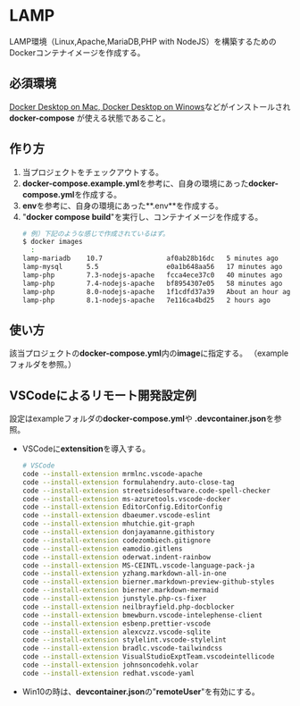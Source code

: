 # LAMP

LAMP環境（Linux,Apache,MariaDB,PHP with NodeJS）を構築するためのDockerコンテナイメージを作成する。

## 必須環境
[Docker Desktop on Mac, Docker Desktop on Winows](https://docs.docker.com/compose/install/)などがインストールされ **docker-compose** が使える状態であること。
## 作り方
1. 当プロジェクトをチェックアウトする。
1. **docker-compose.example.yml**を参考に、自身の環境にあった**docker-compose.yml**を作成する。
1. **env**を参考に、自身の環境にあった**.env**を作成する。
1. "**docker compose build**"を実行し、コンテナイメージを作成する。
    ```bash
    # 例）下記のような感じで作成されているはず。
    $ docker images
      :
    lamp-mariadb    10.7                af0ab28b16dc   5 minutes ago       482MB
    lamp-mysql      5.5                 e0a1b648aa56   17 minutes ago      250MB
    lamp-php        7.3-nodejs-apache   fcca4ece37c0   40 minutes ago      907MB
    lamp-php        7.4-nodejs-apache   bf8954307e05   58 minutes ago      954MB
    lamp-php        8.0-nodejs-apache   1f1cdfd37a39   About an hour ago   956MB
    lamp-php        8.1-nodejs-apache   7e116ca4bd25   2 hours ago         960MB
    ```
## 使い方
該当プロジェクトの**docker-compose.yml**内の**image**に指定する。
（exampleフォルダを参照。）

## VSCodeによるリモート開発設定例
設定はexampleフォルダの**docker-compose.yml**や **.devcontainer.json**を参照。
+ VSCodeに**extensition**を導入する。
    ```bash
    # VSCode
    code --install-extension mrmlnc.vscode-apache
    code --install-extension formulahendry.auto-close-tag
    code --install-extension streetsidesoftware.code-spell-checker
    code --install-extension ms-azuretools.vscode-docker
    code --install-extension EditorConfig.EditorConfig
    code --install-extension dbaeumer.vscode-eslint
    code --install-extension mhutchie.git-graph
    code --install-extension donjayamanne.githistory
    code --install-extension codezombiech.gitignore
    code --install-extension eamodio.gitlens
    code --install-extension oderwat.indent-rainbow
    code --install-extension MS-CEINTL.vscode-language-pack-ja
    code --install-extension yzhang.markdown-all-in-one
    code --install-extension bierner.markdown-preview-github-styles
    code --install-extension bierner.markdown-mermaid
    code --install-extension junstyle.php-cs-fixer
    code --install-extension neilbrayfield.php-docblocker
    code --install-extension bmewburn.vscode-intelephense-client
    code --install-extension esbenp.prettier-vscode
    code --install-extension alexcvzz.vscode-sqlite
    code --install-extension stylelint.vscode-stylelint
    code --install-extension bradlc.vscode-tailwindcss
    code --install-extension VisualStudioExptTeam.vscodeintellicode
    code --install-extension johnsoncodehk.volar
    code --install-extension redhat.vscode-yaml
    ```
+ Win10の時は、**devcontainer.json**の"**remoteUser**"を有効にする。
